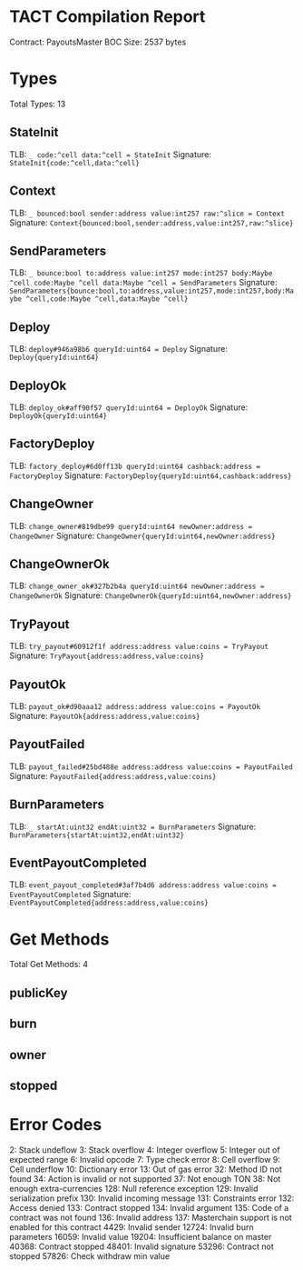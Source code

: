 # TACT Compilation Report
Contract: PayoutsMaster
BOC Size: 2537 bytes

# Types
Total Types: 13

## StateInit
TLB: `_ code:^cell data:^cell = StateInit`
Signature: `StateInit{code:^cell,data:^cell}`

## Context
TLB: `_ bounced:bool sender:address value:int257 raw:^slice = Context`
Signature: `Context{bounced:bool,sender:address,value:int257,raw:^slice}`

## SendParameters
TLB: `_ bounce:bool to:address value:int257 mode:int257 body:Maybe ^cell code:Maybe ^cell data:Maybe ^cell = SendParameters`
Signature: `SendParameters{bounce:bool,to:address,value:int257,mode:int257,body:Maybe ^cell,code:Maybe ^cell,data:Maybe ^cell}`

## Deploy
TLB: `deploy#946a98b6 queryId:uint64 = Deploy`
Signature: `Deploy{queryId:uint64}`

## DeployOk
TLB: `deploy_ok#aff90f57 queryId:uint64 = DeployOk`
Signature: `DeployOk{queryId:uint64}`

## FactoryDeploy
TLB: `factory_deploy#6d0ff13b queryId:uint64 cashback:address = FactoryDeploy`
Signature: `FactoryDeploy{queryId:uint64,cashback:address}`

## ChangeOwner
TLB: `change_owner#819dbe99 queryId:uint64 newOwner:address = ChangeOwner`
Signature: `ChangeOwner{queryId:uint64,newOwner:address}`

## ChangeOwnerOk
TLB: `change_owner_ok#327b2b4a queryId:uint64 newOwner:address = ChangeOwnerOk`
Signature: `ChangeOwnerOk{queryId:uint64,newOwner:address}`

## TryPayout
TLB: `try_payout#60912f1f address:address value:coins = TryPayout`
Signature: `TryPayout{address:address,value:coins}`

## PayoutOk
TLB: `payout_ok#d90aaa12 address:address value:coins = PayoutOk`
Signature: `PayoutOk{address:address,value:coins}`

## PayoutFailed
TLB: `payout_failed#25bd488e address:address value:coins = PayoutFailed`
Signature: `PayoutFailed{address:address,value:coins}`

## BurnParameters
TLB: `_ startAt:uint32 endAt:uint32 = BurnParameters`
Signature: `BurnParameters{startAt:uint32,endAt:uint32}`

## EventPayoutCompleted
TLB: `event_payout_completed#3af7b4d6 address:address value:coins = EventPayoutCompleted`
Signature: `EventPayoutCompleted{address:address,value:coins}`

# Get Methods
Total Get Methods: 4

## publicKey

## burn

## owner

## stopped

# Error Codes
2: Stack undeflow
3: Stack overflow
4: Integer overflow
5: Integer out of expected range
6: Invalid opcode
7: Type check error
8: Cell overflow
9: Cell underflow
10: Dictionary error
13: Out of gas error
32: Method ID not found
34: Action is invalid or not supported
37: Not enough TON
38: Not enough extra-currencies
128: Null reference exception
129: Invalid serialization prefix
130: Invalid incoming message
131: Constraints error
132: Access denied
133: Contract stopped
134: Invalid argument
135: Code of a contract was not found
136: Invalid address
137: Masterchain support is not enabled for this contract
4429: Invalid sender
12724: Invalid burn parameters
16059: Invalid value
19204: Insufficient balance on master
40368: Contract stopped
48401: Invalid signature
53296: Contract not stopped
57826: Check withdraw min value